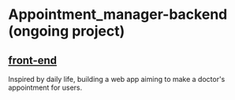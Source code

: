 # Appointment_manager-backend (ongoing project)
## [front-end](https://github.com/yhhuangfrank/Appointment_manager_frontend)

Inspired by daily life, building a web app aiming to make a doctor's appointment for users.
